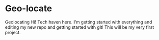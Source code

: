 # Geo-locate
Geolocating
Hi! Tech haven here. 
I'm getting started with everything and editing my new repo and getting started with git!
This will be my very first project.
